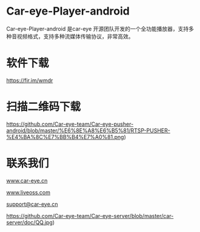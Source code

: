 # Car-eye-Player-android

Car-eye-Player-android 是car-eye 开源团队开发的一个全功能播放器，支持多种音视频格式，支持多种流媒体传输协议，非常高效。


# 软件下载

https://fir.im/wmdr


# 扫描二维码下载  

https://github.com/Car-eye-team/Car-eye-pusher-android/blob/master/%E6%8E%A8%E6%B5%81/RTSP-PUSHER-%E4%BA%8C%E7%BB%B4%E7%A0%81.png)


# 联系我们  
www.car-eye.cn       

www.liveoss.com    

support@car-eye.cn    


https://github.com/Car-eye-team/Car-eye-server/blob/master/car-server/doc/QQ.jpg)  



